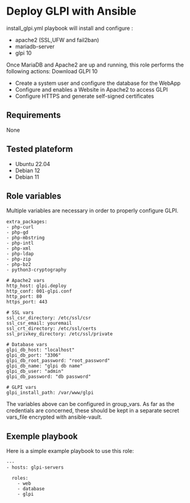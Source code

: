 # Deploy GLPI with Ansible

install_glpi.yml playbook will install and configure :
- apache2 (SSL,UFW and fail2ban)
- mariadb-server
- glpi 10

Once MariaDB and Apache2 are up and running, this role performs the following actions:
Download GLPI 10
- Create a system user and configure the database for the WebApp
- Configure and enables a Website in Apache2 to access GLPI
- Configure HTTPS and generate self-signed certificates 


## Requirements
None

## Tested plateform
- Ubuntu 22.04
- Debian 12
- Debian 11

## Role variables
Multiple variables are necessary in order to properly configure GLPI.

```
extra_packages:
- php-curl
- php-gd
- php-mbstring
- php-intl
- php-xml
- php-ldap
- php-zip
- php-bz2
- python3-cryptography

# Apache2 vars
http_host: glpi.deploy
http_conf: 001-glpi.conf
http_port: 80
https_port: 443

# SSL vars
ssl_csr_directory: /etc/ssl/csr
ssl_csr_email: youremail
ssl_crt_directory: /etc/ssl/certs
ssl_privkey_directory: /etc/ssl/private

# Database vars
glpi_db_host: "localhost"
glpi_db_port: "3306"
glpi_db_root_password: "root_password"
glpi_db_name: "glpi db name"
glpi_db_user: "admin"
glpi_db_password: "db password"

# GLPI vars
glpi_install_path: /var/www/glpi
```
The variables above can be configured in group_vars. As far as the credentials are concerned, these should be kept in a separate secret vars_file encrypted with ansible-vault.

## Exemple playbook
Here is a simple example playbook to use this role:

```
---
- hosts: glpi-servers
  
  roles:
    - web
    - database
    - glpi
```
